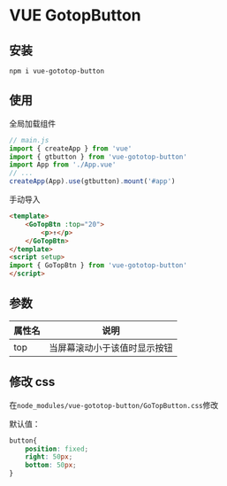# VUE GotopButton

## 安装

```
npm i vue-gototop-button
```

## 使用
全局加载组件
```js
// main.js
import { createApp } from 'vue'
import { gtbutton } from 'vue-gototop-button'
import App from './App.vue'
// ...
createApp(App).use(gtbutton).mount('#app')
```
手动导入
```html
<template>
    <GoTopBtn :top="20">
        <p>↑</p>
    </GoTopBtn>
</template>
<script setup>
import { GoTopBtn } from 'vue-gototop-button'
</script>
```

## 参数

| 属性名 | 说明 |
|------|----|
| top | 当屏幕滚动小于该值时显示按钮 | 

## 修改 css
在`node_modules/vue-gototop-button/GoTopButton.css`修改

默认值：
```css
button{
    position: fixed;
    right: 50px;
    bottom: 50px;
}
```